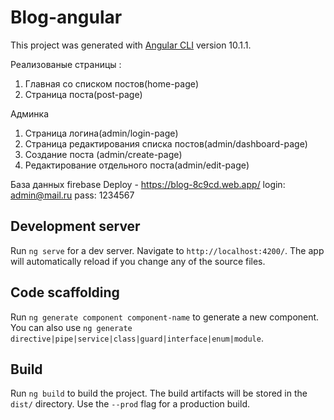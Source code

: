 # Blog-angular
This project was generated with [Angular CLI](https://github.com/angular/angular-cli) version 10.1.1.

Реализованые страницы :
1. Главная со списком постов(home-page)
2. Страница поста(post-page)

Админка
1. Страница логина(admin/login-page)
2. Страница редактирования списка постов(admin/dashboard-page)
3. Создание поста (admin/create-page)
3. Редактирование отдельного поста(admin/edit-page)

База данных firebase
Deploy - https://blog-8c9cd.web.app/
login: admin@mail.ru
pass: 1234567

## Development server

Run `ng serve` for a dev server. Navigate to `http://localhost:4200/`. The app will automatically reload if you change any of the source files.

## Code scaffolding

Run `ng generate component component-name` to generate a new component. You can also use `ng generate directive|pipe|service|class|guard|interface|enum|module`.

## Build

Run `ng build` to build the project. The build artifacts will be stored in the `dist/` directory. Use the `--prod` flag for a production build.
